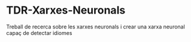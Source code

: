 # TDR-Xarxes-Neuronals
Treball de recerca sobre les xarxes neuronals i crear una xarxa neuronal capaç de detectar idiomes
